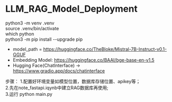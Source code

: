 # LLM_RAG_Model_Deployment

python3 -m venv .venv  
source .venv/bin/activate  
which python  
python3 -m pip install --upgrade pip  

- model_path = https://huggingface.co/TheBloke/Mistral-7B-Instruct-v0.1-GGUF
- Embedding Model: https://huggingface.co/BAAI/bge-base-en-v1.5
- Hugging Face(ChatInterface) -> https://www.gradio.app/docs/chatinterface

步骤：
1.配置好环境变量如模型位置，数据库存储位置、apikey等；  
2.先在note_fastapi.iqynb中建立RAG数据库再使用;  
3.运行 python main.py


